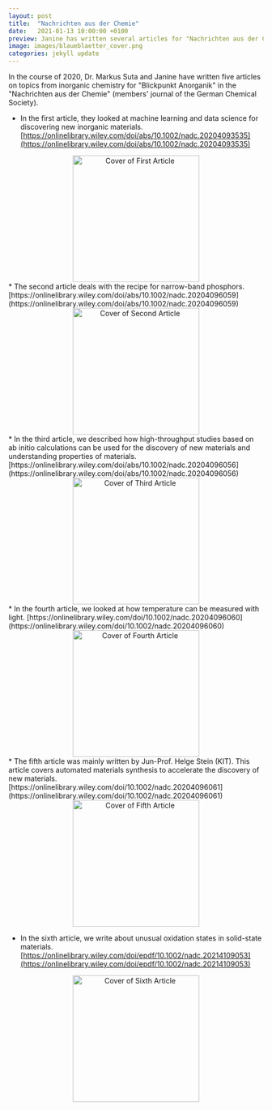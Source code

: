 ```yaml
---
layout: post
title:  "Nachrichten aus der Chemie"
date:   2021-01-13 10:00:00 +0100
preview: Janine has written several articles for "Nachrichten aus der Chemie" in German. 
image: images/blaueblaetter_cover.png
categories: jekyll update
---
```

In the course of 2020, Dr. Markus Suta and Janine have written five articles on topics from inorganic chemistry for "Blickpunkt Anorganik" in the "Nachrichten aus der Chemie" (members' journal of the German Chemical Society).

* In the first article, they looked at machine learning and data science for discovering new inorganic materials. [https://onlinelibrary.wiley.com/doi/abs/10.1002/nadc.20204093535](https://onlinelibrary.wiley.com/doi/abs/10.1002/nadc.20204093535)

<div align="center"><img src="../../../../../images/blaueblaetter_1.png" alt="Cover of First Article" title="First Article Cover" width="250" /></div>
* The second article deals with the recipe for narrow-band phosphors. [https://onlinelibrary.wiley.com/doi/abs/10.1002/nadc.20204096059](https://onlinelibrary.wiley.com/doi/abs/10.1002/nadc.20204096059)

<div align="center"><img src="../../../../../images/blaueblaetter_2.png" alt="Cover of Second Article" title="Second Article Cover" width="250" /></div>
* In the third article, we described how high-throughput studies based on ab initio calculations can be used for the discovery of new materials and understanding properties of materials. [https://onlinelibrary.wiley.com/doi/abs/10.1002/nadc.20204096056](https://onlinelibrary.wiley.com/doi/abs/10.1002/nadc.20204096056)

<div align="center"><img src="../../../../../images/blaueblaetter_3.png" alt="Cover of Third Article" title="Third Article Cover" width="250" /></div>
* In the fourth article, we looked at how temperature can be measured with light. [https://onlinelibrary.wiley.com/doi/10.1002/nadc.20204096060](https://onlinelibrary.wiley.com/doi/10.1002/nadc.20204096060)

<div align="center"><img src="../../../../../images/blaueblaetter_4.png" alt="Cover of Fourth Article" title="Fourth Article Cover" width="250" /></div>
* The fifth article was mainly written by Jun-Prof. Helge Stein (KIT). This article covers automated materials synthesis to accelerate the discovery of new materials. [https://onlinelibrary.wiley.com/doi/10.1002/nadc.20204096061](https://onlinelibrary.wiley.com/doi/10.1002/nadc.20204096061)

<div align="center"><img src="../../../../../images/blaueblaetter_5.png" alt="Cover of Fifth Article" title="Fifth Article Cover" width="250" /></div>

* In the sixth article, we write about unusual oxidation states in solid-state materials. [https://onlinelibrary.wiley.com/doi/epdf/10.1002/nadc.20214109053](https://onlinelibrary.wiley.com/doi/epdf/10.1002/nadc.20214109053)

<div align="center"><img src="../../../../../images/blaueblaetter_6.png" alt="Cover of Sixth Article" title="Sixth Article Cover" width="250" /></div>



